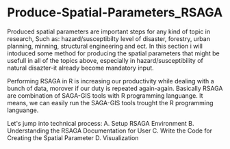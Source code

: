 # Produce-Spatial-Parameters_RSAGA

Produced spatial parameters are important steps for any kind of topic in research, Such as: hazard/susceptibilty level of disaster, forestry, urban planning, minning, structural engineering and ect. In this section i will intoduced some method for producing the spatial parameters that might be usefull in all of the topics above, especially in hazard/susceptibility of natural disazter-it already become mandatory input.

Performing RSAGA in R is increasing our productivity while dealing with a bunch of data, morover if our duty is repeated again-again. Basically RSAGA are combination of SAGA-GIS tools with R programming languange. It means, we can easily run the SAGA-GIS tools trought the R programming languange.  

Let's jump into technical process:
A.  Setup RSAGA Environment
B.  Understanding the RSAGA Documentation for User
C.  Write the Code for Creating the Spatial Parameter
D.  Visualization
